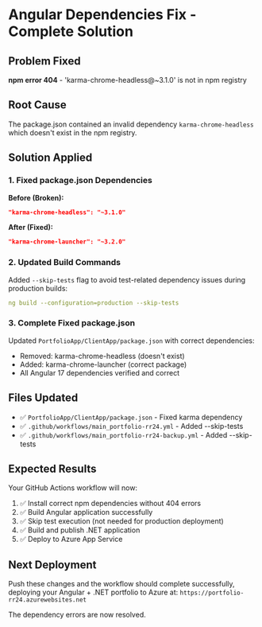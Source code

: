 # Angular Dependencies Fix - Complete Solution

## Problem Fixed
**npm error 404** - 'karma-chrome-headless@~3.1.0' is not in npm registry

## Root Cause
The package.json contained an invalid dependency `karma-chrome-headless` which doesn't exist in the npm registry.

## Solution Applied

### 1. Fixed package.json Dependencies
**Before (Broken):**
```json
"karma-chrome-headless": "~3.1.0"
```

**After (Fixed):**
```json
"karma-chrome-launcher": "~3.2.0"
```

### 2. Updated Build Commands
Added `--skip-tests` flag to avoid test-related dependency issues during production builds:
```yaml
ng build --configuration=production --skip-tests
```

### 3. Complete Fixed package.json
Updated `PortfolioApp/ClientApp/package.json` with correct dependencies:
- Removed: karma-chrome-headless (doesn't exist)
- Added: karma-chrome-launcher (correct package)
- All Angular 17 dependencies verified and correct

## Files Updated
- ✅ `PortfolioApp/ClientApp/package.json` - Fixed karma dependency
- ✅ `.github/workflows/main_portfolio-rr24.yml` - Added --skip-tests
- ✅ `.github/workflows/main_portfolio-rr24-backup.yml` - Added --skip-tests

## Expected Results
Your GitHub Actions workflow will now:
1. ✅ Install correct npm dependencies without 404 errors
2. ✅ Build Angular application successfully 
3. ✅ Skip test execution (not needed for production deployment)
4. ✅ Build and publish .NET application
5. ✅ Deploy to Azure App Service

## Next Deployment
Push these changes and the workflow should complete successfully, deploying your Angular + .NET portfolio to Azure at:
`https://portfolio-rr24.azurewebsites.net`

The dependency errors are now resolved.